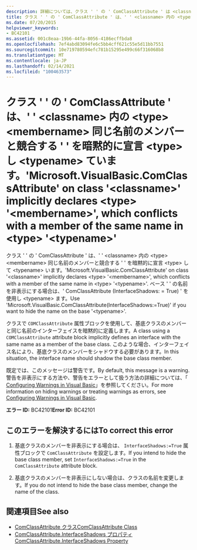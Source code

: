 ```yaml
---
description: 詳細については、クラス ' ' の ' ComClassAttribute ' は <classname> 、' ' <type> <membername> 内の同じ名前のメンバーと競合する ' ' を暗黙的に宣言し <type> <typename> ます。
title: クラス ' ' の ' ComClassAttribute ' は、' ' <classname> 内の <type> <membername> 同じ名前のメンバーと競合する ' ' を暗黙的に宣言 <type> し <typename> ています。
ms.date: 07/20/2015
helpviewer_keywords:
- BC42101
ms.assetid: 001c8eaa-19b6-44fa-8056-4186ecffbda8
ms.openlocfilehash: 7ef4abd83094fe6c5bb4cff621c55e5d11bb7551
ms.sourcegitcommit: 10e719780594efc781b15295e499c66f316068b8
ms.translationtype: MT
ms.contentlocale: ja-JP
ms.lasthandoff: 02/14/2021
ms.locfileid: "100463573"
---
```

# <a name="microsoftvisualbasiccomclassattribute-on-class-classname-implicitly-declares-type-membername-which-conflicts-with-a-member-of-the-same-name-in-type-typename"></a><span data-ttu-id="1e0da-103">クラス ' ' の ' ComClassAttribute ' は、' ' \<classname> 内の \<type> \<membername> 同じ名前のメンバーと競合する ' ' を暗黙的に宣言 \<type> し \<typename> ています。</span><span class="sxs-lookup"><span data-stu-id="1e0da-103">'Microsoft.VisualBasic.ComClassAttribute' on class '\<classname>' implicitly declares \<type> '\<membername>', which conflicts with a member of the same name in \<type> '\<typename>'</span></span>

<span data-ttu-id="1e0da-104">クラス ' ' の ' ComClassAttribute ' は、' ' \<classname> 内の \<type> \<membername> 同じ名前のメンバーと競合する ' ' を暗黙的に宣言 \<type> して \<typename> います。</span><span class="sxs-lookup"><span data-stu-id="1e0da-104">'Microsoft.VisualBasic.ComClassAttribute' on class '\<classname>' implicitly declares \<type> '\<membername>', which conflicts with a member of the same name in \<type> '\<typename>'.</span></span> <span data-ttu-id="1e0da-105">ベース ' ' の名前を非表示にする場合は、' ComClassAttribute (InterfaceShadows: = True) ' を使用し \<typename> ます。</span><span class="sxs-lookup"><span data-stu-id="1e0da-105">Use 'Microsoft.VisualBasic.ComClassAttribute(InterfaceShadows:=True)' if you want to hide the name on the base '\<typename>'.</span></span>  
  
 <span data-ttu-id="1e0da-106">クラスで `COMClassAttribute` 属性ブロックを使用して、基底クラスのメンバーと同じ名前のインターフェイスを暗黙的に定義します。</span><span class="sxs-lookup"><span data-stu-id="1e0da-106">A class using a `COMClassAttribute` attribute block implicitly defines an interface with the same name as a member of the base class.</span></span> <span data-ttu-id="1e0da-107">このような場合、インターフェイス名により、基底クラスのメンバーをシャドウする必要があります。</span><span class="sxs-lookup"><span data-stu-id="1e0da-107">In this situation, the interface name should shadow the base class member.</span></span>  
  
 <span data-ttu-id="1e0da-108">既定では、このメッセージは警告です。</span><span class="sxs-lookup"><span data-stu-id="1e0da-108">By default, this message is a warning.</span></span> <span data-ttu-id="1e0da-109">警告を非表示にする方法や、警告をエラーとして扱う方法の詳細については、「 [Configuring Warnings in Visual Basic](/visualstudio/ide/configuring-warnings-in-visual-basic)」を参照してください。</span><span class="sxs-lookup"><span data-stu-id="1e0da-109">For more information on hiding warnings or treating warnings as errors, see [Configuring Warnings in Visual Basic](/visualstudio/ide/configuring-warnings-in-visual-basic).</span></span>  
  
 <span data-ttu-id="1e0da-110">**エラー ID:** BC42101</span><span class="sxs-lookup"><span data-stu-id="1e0da-110">**Error ID:** BC42101</span></span>  
  
## <a name="to-correct-this-error"></a><span data-ttu-id="1e0da-111">このエラーを解決するには</span><span class="sxs-lookup"><span data-stu-id="1e0da-111">To correct this error</span></span>  
  
1. <span data-ttu-id="1e0da-112">基底クラスのメンバーを非表示にする場合は、 `InterfaceShadows:=True` 属性ブロックで `ComClassAttribute` を設定します。</span><span class="sxs-lookup"><span data-stu-id="1e0da-112">If you intend to hide the base class member, set `InterfaceShadows:=True` in the `ComClassAttribute` attribute block.</span></span>  
  
2. <span data-ttu-id="1e0da-113">基底クラスのメンバーを非表示にしない場合は、クラスの名前を変更します。</span><span class="sxs-lookup"><span data-stu-id="1e0da-113">If you do not intend to hide the base class member, change the name of the class.</span></span>  
  
## <a name="see-also"></a><span data-ttu-id="1e0da-114">関連項目</span><span class="sxs-lookup"><span data-stu-id="1e0da-114">See also</span></span>

- [<span data-ttu-id="1e0da-115">ComClassAttribute クラス</span><span class="sxs-lookup"><span data-stu-id="1e0da-115">ComClassAttribute Class</span></span>](xref:Microsoft.VisualBasic.ComClassAttribute)
- [<span data-ttu-id="1e0da-116">ComClassAttribute.InterfaceShadows プロパティ</span><span class="sxs-lookup"><span data-stu-id="1e0da-116">ComClassAttribute.InterfaceShadows Property</span></span>](xref:Microsoft.VisualBasic.ComClassAttribute.InterfaceShadows%2A)
